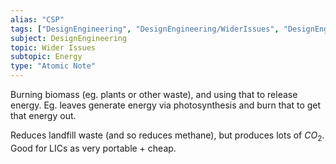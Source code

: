 ```yaml
---
alias: "CSP"
tags: ["DesignEngineering", "DesignEngineering/WiderIssues", "DesignEngineering/WiderIssues/Energy"]
subject: DesignEngineering
topic: Wider Issues
subtopic: Energy
type: "Atomic Note"
---
```


Burning biomass (eg. plants or other waste), and using that to release energy. Eg. leaves generate energy via photosynthesis and burn that to get that energy out.

Reduces landfill waste (and so reduces methane), but produces lots of $CO_2$.
Good for LICs as very portable + cheap.